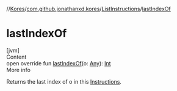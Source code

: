 //[Kores](../../index.md)/[com.github.jonathanxd.kores](../index.md)/[ListInstructions](index.md)/[lastIndexOf](last-index-of.md)



# lastIndexOf  
[jvm]  
Content  
open override fun [lastIndexOf](last-index-of.md)(o: [Any](https://kotlinlang.org/api/latest/jvm/stdlib/kotlin/-any/index.html)): [Int](https://kotlinlang.org/api/latest/jvm/stdlib/kotlin/-int/index.html)  
More info  


Returns the last index of o in this [Instructions](../-instructions/index.md).

  



